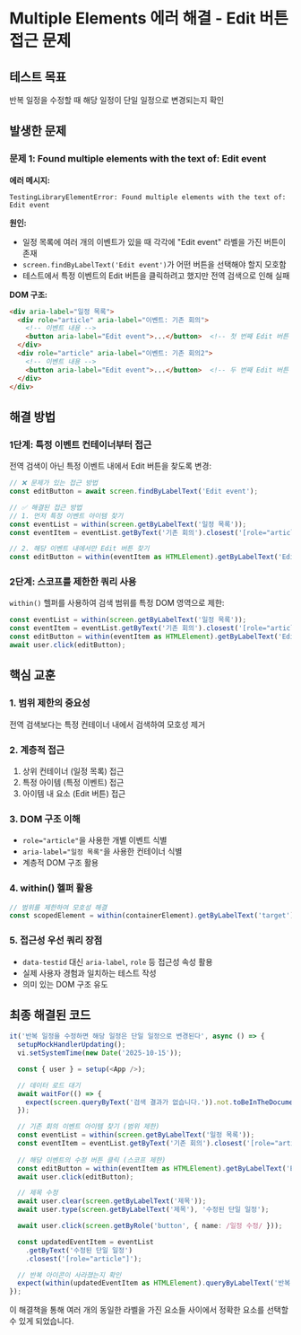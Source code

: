 # Multiple Elements 에러 해결 - Edit 버튼 접근 문제

## 테스트 목표
반복 일정을 수정할 때 해당 일정이 단일 일정으로 변경되는지 확인

## 발생한 문제

### 문제 1: Found multiple elements with the text of: Edit event
**에러 메시지:**
```
TestingLibraryElementError: Found multiple elements with the text of: Edit event
```

**원인:**
- 일정 목록에 여러 개의 이벤트가 있을 때 각각에 "Edit event" 라벨을 가진 버튼이 존재
- `screen.findByLabelText('Edit event')`가 어떤 버튼을 선택해야 할지 모호함
- 테스트에서 특정 이벤트의 Edit 버튼을 클릭하려고 했지만 전역 검색으로 인해 실패

**DOM 구조:**
```html
<div aria-label="일정 목록">
  <div role="article" aria-label="이벤트: 기존 회의">
    <!-- 이벤트 내용 -->
    <button aria-label="Edit event">...</button>  <!-- 첫 번째 Edit 버튼 -->
  </div>
  <div role="article" aria-label="이벤트: 기존 회의2">
    <!-- 이벤트 내용 -->
    <button aria-label="Edit event">...</button>  <!-- 두 번째 Edit 버튼 -->
  </div>
</div>
```

## 해결 방법

### 1단계: 특정 이벤트 컨테이너부터 접근
전역 검색이 아닌 특정 이벤트 내에서 Edit 버튼을 찾도록 변경:

```typescript
// ❌ 문제가 있는 접근 방법
const editButton = await screen.findByLabelText('Edit event');

// ✅ 해결된 접근 방법
// 1. 먼저 특정 이벤트 아이템 찾기
const eventList = within(screen.getByLabelText('일정 목록'));
const eventItem = eventList.getByText('기존 회의').closest('[role="article"]');

// 2. 해당 이벤트 내에서만 Edit 버튼 찾기
const editButton = within(eventItem as HTMLElement).getByLabelText('Edit event');
```

### 2단계: 스코프를 제한한 쿼리 사용
`within()` 헬퍼를 사용하여 검색 범위를 특정 DOM 영역으로 제한:

```typescript
const eventList = within(screen.getByLabelText('일정 목록'));
const eventItem = eventList.getByText('기존 회의').closest('[role="article"]');
const editButton = within(eventItem as HTMLElement).getByLabelText('Edit event');
await user.click(editButton);
```

## 핵심 교훈

### 1. **범위 제한의 중요성**
전역 검색보다는 특정 컨테이너 내에서 검색하여 모호성 제거

### 2. **계층적 접근**
1. 상위 컨테이너 (일정 목록) 접근
2. 특정 아이템 (특정 이벤트) 접근  
3. 아이템 내 요소 (Edit 버튼) 접근

### 3. **DOM 구조 이해**
- `role="article"`을 사용한 개별 이벤트 식별
- `aria-label="일정 목록"`을 사용한 컨테이너 식별
- 계층적 DOM 구조 활용

### 4. **within() 헬퍼 활용**
```typescript
// 범위를 제한하여 모호성 해결
const scopedElement = within(containerElement).getByLabelText('target');
```

### 5. **접근성 우선 쿼리 장점**
- `data-testid` 대신 `aria-label`, `role` 등 접근성 속성 활용
- 실제 사용자 경험과 일치하는 테스트 작성
- 의미 있는 DOM 구조 유도

## 최종 해결된 코드

```typescript
it('반복 일정을 수정하면 해당 일정은 단일 일정으로 변경된다', async () => {
  setupMockHandlerUpdating();
  vi.setSystemTime(new Date('2025-10-15'));

  const { user } = setup(<App />);

  // 데이터 로드 대기
  await waitFor(() => {
    expect(screen.queryByText('검색 결과가 없습니다.')).not.toBeInTheDocument();
  });

  // 기존 회의 이벤트 아이템 찾기 (범위 제한)
  const eventList = within(screen.getByLabelText('일정 목록'));
  const eventItem = eventList.getByText('기존 회의').closest('[role="article"]');
  
  // 해당 이벤트의 수정 버튼 클릭 (스코프 제한)
  const editButton = within(eventItem as HTMLElement).getByLabelText('Edit event');
  await user.click(editButton);

  // 제목 수정
  await user.clear(screen.getByLabelText('제목'));
  await user.type(screen.getByLabelText('제목'), '수정된 단일 일정');

  await user.click(screen.getByRole('button', { name: /일정 수정/ }));

  const updatedEventItem = eventList
    .getByText('수정된 단일 일정')
    .closest('[role="article"]');

  // 반복 아이콘이 사라졌는지 확인
  expect(within(updatedEventItem as HTMLElement).queryByLabelText('반복 일정')).not.toBeInTheDocument();
});
```

이 해결책을 통해 여러 개의 동일한 라벨을 가진 요소들 사이에서 정확한 요소를 선택할 수 있게 되었습니다.
